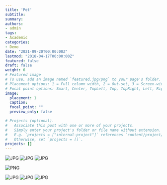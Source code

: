 ```yaml
---
title: 'Pet'
subtitle: 
summary: 
authors:
- admin
tags:
- Academic
categories:
- Demo
date: "2021-09-20T00:00:00Z"
lastmod: "2018-04-17T00:00:00Z"
featured: false
draft: false
weight: 6
# Featured image
# To use, add an image named `featured.jpg/png` to your page's folder.
# Placement options: 1 = Full column width, 2 = Out-set, 3 = Screen-width
# Focal point options: Smart, Center, TopLeft, Top, TopRight, Left, Right, BottomLeft, Bottom, BottomRight
image:
  placement: 1
  caption: 
  focal_point: ""
  preview_only: false

# Projects (optional).
#   Associate this post with one or more of your projects.
#   Simply enter your project's folder or file name without extension.
#   E.g. `projects = ["internal-project"]` references `content/project/deep-learning/index.md`.
#   Otherwise, set `projects = []`.
projects: []
---
```




![JPG](./1.JPG)
![JPG](./2.JPG)
![JPG](./3.JPG)
<!-- ![PNG](./4.png) -->

![PNG](./5.png)
<!-- ![PNG](./6.png) -->

![JPG](./9.JPG)
![JPG](./10.JPG)
![JPG](./11.JPG)
<!-- ![PNG](./12.png)

![JPG](./16.JPG)
![JPG](./17.JPG)
![PNG](./18.png)

![JPG](./23.JPG)
![JPG](./24.JPG)
![JPG](./25.JPG)
![JPG](./26.JPG)

![JPG](./30.JPG) -->





